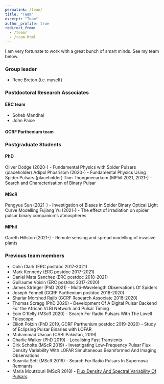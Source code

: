 ```yaml
---
permalink: /team/
title: "Team"
excerpt: "Team"
author_profile: true
redirect_from: 
  - /team/
  - /team.html
---
```



I am very fortunate to work with a great bunch of smart minds. See my team below.


### Group leader
* Rene Breton (i.e. myself)

### Postdoctoral Research Associates

#### ERC team
* Soheb Mandhai
* John Paice

#### GCRF Parthenium team

### Postgraduate Students
#### PhD
Oliver Dodge (2020-) - Fundamental Physics with Spider Pulsars (placeholder)
Adipol Phosrisom (2020-) - Fundamental Physics Using Spider Pulsars (placeholder)
Tinn Thongmeearkom (MPhil 2021, 2021-) - Search and Characterisation of Binary Pulsar

#### MScR
Pengyue Sun (2021-) - Investigation of Biases in Spider Binary Optical Light Curve Modelling
Fujiang Yu (2021-) - The effect of irradiation on spider pulsar binary companion's atmospheres

#### MPhil
Gareth Hillston (2021-) - Remote sensing and spread modelling of invasive plants


### Previous team members
* Colin Clark (ERC postdoc 2017-2021)
* Mark Kennedy (ERC postdoc 2017-2021)
* Daniel Mata Sanchez (ERC postdoc 2018-2021)
* Guillaume Voisin (ERC postdoc 2017-2020)
* James Stringer (PhD 2021) - Multi-Wavelength Observations Of Spiders
* Joseph Fennell (GCRF Parthenium postdoc 2018-2020)
* Shariar Morshed Rajib (GCRF Research Associate 2018-2020)
* Thomas Scragg (PhD 2020) - Development Of A Digital Pulsar Backend For the African VLBI Network and Pulsar Timing
* Eoin O'Kelly (MScR 2020) - Search For Radio Pulsars With The Lovell Telescope
* Elliott Polzin (PhD 2019, GCRF Parthenium postdoc 2019-2020) - Study of Eclipsing Pulsar Binaries with LOFAR
* Muhammad Usman (CABI Pakistan, 2019)
* Charlie Walker (PhD 2019) - Localising Fast Transients
* Dirk Scholte (MScR 2019) - Investigating Low-Frequency Pulsar Flux Density Variability With LOFAR Simultaneous Beamformed And Imaging Observations
* Susmita Sett (MScR 2019) - Search For Radio Pulsars In Supernova Remnants
* Maria Moutzouri (MScR 2018) - [Flux Density And Spectral Variability Of Pulsars](https://www.research.manchester.ac.uk/portal/en/theses/flux-density-and-spectral-variability-of-pulsars%40cf0e2c9e-3750-4ca4-9143-b9abfb843d46%41.html)

